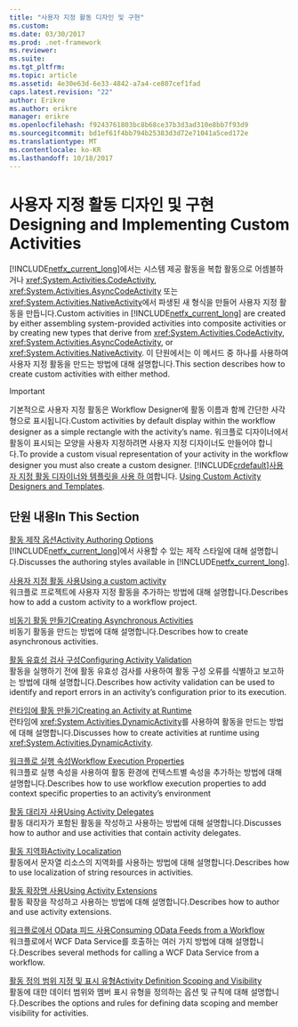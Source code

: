```yaml
---
title: "사용자 지정 활동 디자인 및 구현"
ms.custom: 
ms.date: 03/30/2017
ms.prod: .net-framework
ms.reviewer: 
ms.suite: 
ms.tgt_pltfrm: 
ms.topic: article
ms.assetid: 4e30e63d-6e33-4842-a7a4-ce807cef1fad
caps.latest.revision: "22"
author: Erikre
ms.author: erikre
manager: erikre
ms.openlocfilehash: f9243761803bc8b68ce37b3d3ad310e8bb7f93d9
ms.sourcegitcommit: bd1ef61f4bb794b25383d3d72e71041a5ced172e
ms.translationtype: MT
ms.contentlocale: ko-KR
ms.lasthandoff: 10/18/2017
---
```

# <a name="designing-and-implementing-custom-activities"></a><span data-ttu-id="64a9a-102">사용자 지정 활동 디자인 및 구현</span><span class="sxs-lookup"><span data-stu-id="64a9a-102">Designing and Implementing Custom Activities</span></span>
<span data-ttu-id="64a9a-103">[!INCLUDE[netfx_current_long](../../../includes/netfx-current-long-md.md)]에서는 시스템 제공 활동을 복합 활동으로 어셈블하거나 <xref:System.Activities.CodeActivity>, <xref:System.Activities.AsyncCodeActivity> 또는 <xref:System.Activities.NativeActivity>에서 파생된 새 형식을 만들어 사용자 지정 활동을 만듭니다.</span><span class="sxs-lookup"><span data-stu-id="64a9a-103">Custom activities in [!INCLUDE[netfx_current_long](../../../includes/netfx-current-long-md.md)] are created by either assembling system-provided activities into composite activities or by creating new types that derive from <xref:System.Activities.CodeActivity>, <xref:System.Activities.AsyncCodeActivity>, or <xref:System.Activities.NativeActivity>.</span></span> <span data-ttu-id="64a9a-104">이 단원에서는 이 메서드 중 하나를 사용하여 사용자 지정 활동을 만드는 방법에 대해 설명합니다.</span><span class="sxs-lookup"><span data-stu-id="64a9a-104">This section describes how to create custom activities with either method.</span></span>  
  
> [!IMPORTANT]
>  <span data-ttu-id="64a9a-105">기본적으로 사용자 지정 활동은 Workflow Designer에 활동 이름과 함께 간단한 사각형으로 표시됩니다.</span><span class="sxs-lookup"><span data-stu-id="64a9a-105">Custom activities by default display within the workflow designer as a simple rectangle with the activity’s name.</span></span> <span data-ttu-id="64a9a-106">워크플로 디자이너에서 활동이 표시되는 모양을 사용자 지정하려면 사용자 지정 디자이너도 만들어야 합니다.</span><span class="sxs-lookup"><span data-stu-id="64a9a-106">To provide a custom visual representation of your activity in the workflow designer you must also create a custom designer.</span></span> [!INCLUDE[crdefault](../../../includes/crdefault-md.md)]<span data-ttu-id="64a9a-107">[사용자 지정 활동 디자이너와 템플릿을 사용 하 여](../../../docs/framework/windows-workflow-foundation/using-custom-activity-designers-and-templates.md)합니다.</span><span class="sxs-lookup"><span data-stu-id="64a9a-107"> [Using Custom Activity Designers and Templates](../../../docs/framework/windows-workflow-foundation/using-custom-activity-designers-and-templates.md).</span></span>  
  
## <a name="in-this-section"></a><span data-ttu-id="64a9a-108">단원 내용</span><span class="sxs-lookup"><span data-stu-id="64a9a-108">In This Section</span></span>  
 [<span data-ttu-id="64a9a-109">활동 제작 옵션</span><span class="sxs-lookup"><span data-stu-id="64a9a-109">Activity Authoring Options</span></span>](../../../docs/framework/windows-workflow-foundation/activity-authoring-options-in-wf.md)  
 <span data-ttu-id="64a9a-110">[!INCLUDE[netfx_current_long](../../../includes/netfx-current-long-md.md)]에서 사용할 수 있는 제작 스타일에 대해 설명합니다.</span><span class="sxs-lookup"><span data-stu-id="64a9a-110">Discusses the authoring styles available in [!INCLUDE[netfx_current_long](../../../includes/netfx-current-long-md.md)].</span></span>  
  
 [<span data-ttu-id="64a9a-111">사용자 지정 활동 사용</span><span class="sxs-lookup"><span data-stu-id="64a9a-111">Using a custom activity</span></span>](../../../docs/framework/windows-workflow-foundation/using-a-custom-activity.md)  
 <span data-ttu-id="64a9a-112">워크플로 프로젝트에 사용자 지정 활동을 추가하는 방법에 대해 설명합니다.</span><span class="sxs-lookup"><span data-stu-id="64a9a-112">Describes how to add a custom activity to a workflow project.</span></span>  
  
  [<span data-ttu-id="64a9a-113">비동기 활동 만들기</span><span class="sxs-lookup"><span data-stu-id="64a9a-113">Creating Asynchronous Activities</span></span>](../../../docs/framework/windows-workflow-foundation/creating-asynchronous-activities-in-wf.md)  
 <span data-ttu-id="64a9a-114">비동기 활동을 만드는 방법에 대해 설명합니다.</span><span class="sxs-lookup"><span data-stu-id="64a9a-114">Describes how to create asynchronous activities.</span></span>  
  
 [<span data-ttu-id="64a9a-115">활동 유효성 검사 구성</span><span class="sxs-lookup"><span data-stu-id="64a9a-115">Configuring Activity Validation</span></span>](../../../docs/framework/windows-workflow-foundation/configuring-activity-validation.md)  
 <span data-ttu-id="64a9a-116">활동을 실행하기 전에 활동 유효성 검사를 사용하여 활동 구성 오류를 식별하고 보고하는 방법에 대해 설명합니다.</span><span class="sxs-lookup"><span data-stu-id="64a9a-116">Describes how activity validation can be used to identify and report errors in an activity’s configuration prior to its execution.</span></span>  
  
 [<span data-ttu-id="64a9a-117">런타임에 활동 만들기</span><span class="sxs-lookup"><span data-stu-id="64a9a-117">Creating an Activity at Runtime</span></span>](../../../docs/framework/windows-workflow-foundation/creating-an-activity-at-runtime-with-dynamicactivity.md)  
 <span data-ttu-id="64a9a-118">런타임에 <xref:System.Activities.DynamicActivity>를 사용하여 활동을 만드는 방법에 대해 설명합니다.</span><span class="sxs-lookup"><span data-stu-id="64a9a-118">Discusses how to create activities at runtime using <xref:System.Activities.DynamicActivity>.</span></span>  
  
 [<span data-ttu-id="64a9a-119">워크플로 실행 속성</span><span class="sxs-lookup"><span data-stu-id="64a9a-119">Workflow Execution Properties</span></span>](../../../docs/framework/windows-workflow-foundation/workflow-execution-properties.md)  
 <span data-ttu-id="64a9a-120">워크플로 실행 속성을 사용하여 활동 환경에 컨텍스트별 속성을 추가하는 방법에 대해 설명합니다.</span><span class="sxs-lookup"><span data-stu-id="64a9a-120">Describes how to use workflow execution properties to add context specific properties to an activity’s environment</span></span>  
  
 [<span data-ttu-id="64a9a-121">활동 대리자 사용</span><span class="sxs-lookup"><span data-stu-id="64a9a-121">Using Activity Delegates</span></span>](../../../docs/framework/windows-workflow-foundation/using-activity-delegates.md)  
 <span data-ttu-id="64a9a-122">활동 대리자가 포함된 활동을 작성하고 사용하는 방법에 대해 설명합니다.</span><span class="sxs-lookup"><span data-stu-id="64a9a-122">Discusses how to author and use activities that contain activity delegates.</span></span>  
  
 [<span data-ttu-id="64a9a-123">활동 지역화</span><span class="sxs-lookup"><span data-stu-id="64a9a-123">Activity Localization</span></span>](../../../docs/framework/windows-workflow-foundation/activity-localization.md)  
 <span data-ttu-id="64a9a-124">활동에서 문자열 리소스의 지역화를 사용하는 방법에 대해 설명합니다.</span><span class="sxs-lookup"><span data-stu-id="64a9a-124">Describes how to use localization of string resources in activities.</span></span>  
  
 [<span data-ttu-id="64a9a-125">활동 확장명 사용</span><span class="sxs-lookup"><span data-stu-id="64a9a-125">Using Activity Extensions</span></span>](../../../docs/framework/windows-workflow-foundation/using-activity-extensions.md)  
 <span data-ttu-id="64a9a-126">활동 확장을 작성하고 사용하는 방법에 대해 설명합니다.</span><span class="sxs-lookup"><span data-stu-id="64a9a-126">Describes how to author and use activity extensions.</span></span>  
  
 [<span data-ttu-id="64a9a-127">워크플로에서 OData 피드 사용</span><span class="sxs-lookup"><span data-stu-id="64a9a-127">Consuming OData Feeds from a Workflow</span></span>](../../../docs/framework/windows-workflow-foundation/consuming-odata-feeds-from-a-workflow.md)  
 <span data-ttu-id="64a9a-128">워크플로에서 WCF Data Service를 호출하는 여러 가지 방법에 대해 설명합니다.</span><span class="sxs-lookup"><span data-stu-id="64a9a-128">Describes several methods for calling a WCF Data Service from a workflow.</span></span>  
  
 [<span data-ttu-id="64a9a-129">활동 정의 범위 지정 및 표시 유형</span><span class="sxs-lookup"><span data-stu-id="64a9a-129">Activity Definition Scoping and Visibility</span></span>](../../../docs/framework/windows-workflow-foundation/activity-definition-scoping-and-visibility.md)  
 <span data-ttu-id="64a9a-130">활동에 대한 데이터 범위와 멤버 표시 유형을 정의하는 옵션 및 규칙에 대해 설명합니다.</span><span class="sxs-lookup"><span data-stu-id="64a9a-130">Describes the options and rules for defining data scoping and member visibility for activities.</span></span>
